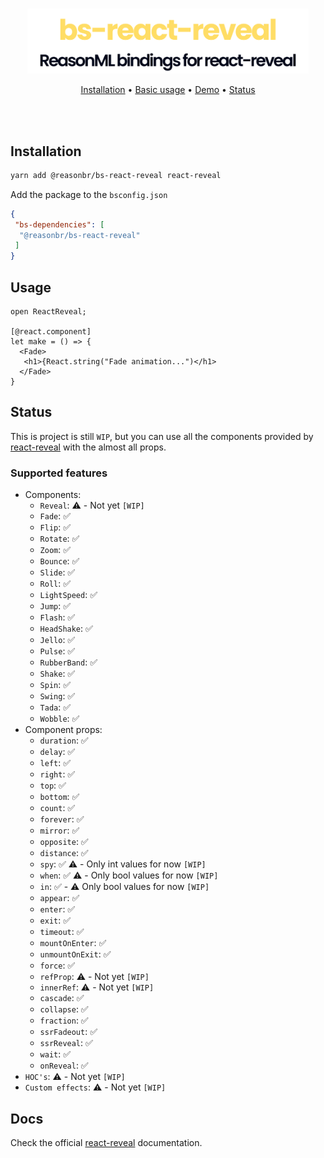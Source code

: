 <p align="center">
  <br />
  <img src="./assets/logo.svg" width="450" /> 
</p>
<p align="center">
   <a href="#installation">Installation</a> • 
   <a target="_blank" href="#usage">Basic usage</a> • 
   <a href="#demo">Demo</a> • 
   <a href="#supported-features">Status</a>
</p>
<br/>
<br/>

## Installation

```sh
yarn add @reasonbr/bs-react-reveal react-reveal
```
Add the package to the `bsconfig.json`
```json
{
 "bs-dependencies": [
  "@reasonbr/bs-react-reveal"
 ]
}
```

## Usage

```reason
open ReactReveal;

[@react.component]
let make = () => {
  <Fade>
   <h1>{React.string("Fade animation...")</h1>
  </Fade>
}
```
## Status
This is project is still `WIP`, but you can use all the components provided by [react-reveal](https://www.react-reveal.com/) with the almost all props.
### Supported features
- Components:
  - `Reveal`: ⚠️ - Not yet `[WIP]`
  - `Fade`: ✅
  - `Flip`: ✅
  - `Rotate`: ✅
  - `Zoom`: ✅
  - `Bounce`: ✅
  - `Slide`: ✅
  - `Roll`: ✅
  - `LightSpeed`: ✅
  - `Jump`: ✅
  - `Flash`: ✅
  - `HeadShake`: ✅
  - `Jello`: ✅
  - `Pulse`: ✅
  - `RubberBand`: ✅
  - `Shake`: ✅
  - `Spin`: ✅
  - `Swing`: ✅
  - `Tada`: ✅
  - `Wobble`: ✅
- Component props:
    - `duration`: ✅
    - `delay`: ✅
    - `left`: ✅
    - `right`: ✅
    - `top`: ✅
    - `bottom`: ✅
    - `count`: ✅
    - `forever`: ✅
    - `mirror`: ✅
    - `opposite`: ✅
    - `distance`: ✅
    - `spy`: ✅ ⚠️ - Only int values for now `[WIP]`
    - `when`: ✅ ⚠️ - Only bool values for now `[WIP]`
    - `in`: ✅ - ⚠️ Only bool values for now `[WIP]`
    - `appear`: ✅
    - `enter`: ✅
    - `exit`: ✅
    - `timeout`: ✅
    - `mountOnEnter`: ✅
    - `unmountOnExit`: ✅
    - `force`: ✅
    - `refProp`: ⚠️ - Not yet `[WIP]`
    - `innerRef`: ⚠️ - Not yet `[WIP]`
    - `cascade`: ✅ 
    - `collapse`: ✅
    - `fraction`: ✅
    - `ssrFadeout`: ✅
    - `ssrReveal`: ✅
    - `wait`: ✅
    - `onReveal`: ✅
- `HOC's`: ⚠️ - Not yet `[WIP]`
- `Custom effects`: ⚠️ - Not yet `[WIP]`

## Docs
Check the official [react-reveal](https://www.react-reveal.com/docs/) documentation.
